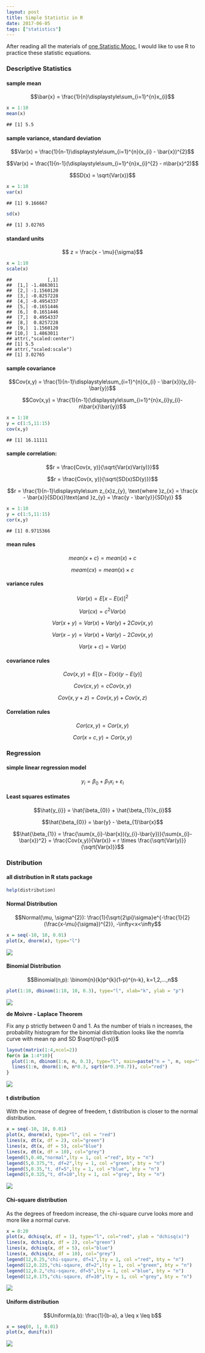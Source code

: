 ```yaml
---
layout: post
title: Simple Statistic in R
date: 2017-06-05
tags: ["statistics"]
---
```


After reading all the materials of [one Statistic Mooc](http://zjuwhw.github.io/2017/05/09/Stats_MOOC.html), I would like to use R to practice these statistic equations.

### Descriptive Statistics

#### sample mean

$$\bar{x} = \frac{1}{n}\displaystyle\sum_{i=1}^{n}x_{i}$$


```r
x = 1:10
mean(x)
```

```
## [1] 5.5
```

#### sample variance, standard deviation

$$Var(x) = \frac{1}{n-1}\displaystyle\sum_{i=1}^{n}(x_{i} - \bar{x})^{2}$$

$$Var(x) = \frac{1}{n-1}(\displaystyle\sum_{i=1}^{n}x_{i}^{2} - n\bar{x}^2)$$

$$SD(x) = \sqrt{Var(x)}$$


```r
x = 1:10
var(x)
```

```
## [1] 9.166667
```

```r
sd(x)
```

```
## [1] 3.02765
```

#### standard units

$$ z = \frac{x - \mu}{\sigma}$$


```r
x = 1:10
scale(x)
```

```
##             [,1]
##  [1,] -1.4863011
##  [2,] -1.1560120
##  [3,] -0.8257228
##  [4,] -0.4954337
##  [5,] -0.1651446
##  [6,]  0.1651446
##  [7,]  0.4954337
##  [8,]  0.8257228
##  [9,]  1.1560120
## [10,]  1.4863011
## attr(,"scaled:center")
## [1] 5.5
## attr(,"scaled:scale")
## [1] 3.02765
```

#### sample covariance

$$Cov(x,y) = \frac{1}{n-1}\displaystyle\sum_{i=1}^{n}(x_{i} - \bar{x})(y_{i}-\bar{y})$$

$$Cov(x,y) = \frac{1}{n-1}(\displaystyle\sum_{i=1}^{n}x_{i}y_{i}-n\bar{x}\bar{y})$$


```r
x = 1:10
y = c(1:5,11:15)
cov(x,y)
```

```
## [1] 16.11111
```

#### sample correlation:

$$r = \frac{Cov(x, y)}{\sqrt{Var(x)Var(y)}}$$

$$r = \frac{Cov(x, y)}{\sqrt{SD(x)SD(y)}}$$

$$r = \frac{1}{n-1}\displaystyle\sum z_{x}z_{y}, \text{where }z_{x} = \frac{x - \bar{x}}{SD(x)}\text{and }z_{y} = \frac{y - \bar{y}}{SD(y)} $$


```r
x = 1:10
y = c(1:5,11:15)
cor(x,y)
```

```
## [1] 0.9715366
```

#### mean rules

$$mean(x+c) = mean(x) + c$$

$$meam(cx) = mean(x) \times c$$

#### variance rules

$$Var(x) = E[x − E(x)]^{2}$$

$$Var(cx) = c^{2}Var(x)$$

$$Var(x + y) = Var(x) + Var(y) + 2Cov(x, y)$$

$$Var(x - y) = Var(x) + Var(y) - 2Cov(x, y)$$

$$Var(x + c) = Var(x)$$

#### covariance rules

$$Cov(x, y) = E[(x − E(x)(y − E(y)]$$

$$Cov(cx, y) = cCov(x, y)$$

$$Cov(x, y + z) = Cov(x, y) + Cov(x, z)$$

#### Correlation rules

$$Cor(cx, y) = Cor(x, y)$$

$$Cor(x + c, y) = Cor(x, y)$$

### Regression

#### simple linear regression model

$$y_{i} = \beta_{0} + \beta_{1}x_{i} + \varepsilon_{i}$$

#### Least squares estimates

$$\hat{y_{i}} = \hat{\beta_{0}} + \hat{\beta_{1}}x_{i}$$

$$\hat{\beta_{0}} = \bar{y} - \beta_{1}\bar{x}$$

$$\hat{\beta_{1}} = \frac{\sum(x_{i}-\bar{x})(y_{i}-\bar{y})}{\sum(x_{i}-\bar{x})^2} = \frac{Cov(x,y)}{Var(x)} = r \times \frac{\sqrt{Var(y)}}{\sqrt{Var(x)}}$$

### Distribution

#### all distribution in R stats package


```r
help(distribution)
```

#### Normal Distribution

$$Normal(\mu, \sigma^{2}): \frac{1}{\sqrt{2\pi}\sigma}e^{-\frac{1}{2}(\frac{x-\mu}{\sigma})^{2}}, -\infty<x<\infty$$


```r
x = seq(-10, 10, 0.01)
plot(x, dnorm(x), type="l")
```

![](/images/stat_files/unnamed-chunk-7-1.png)<!-- -->

#### Binomial Distribution

$$Binomial(n,p): \binom{n}{k}p^{k}(1-p)^{n-k}, k=1,2,...,n$$


```r
plot(1:10, dbinom(1:10, 10, 0.3), type="l", xlab="k", ylab = "p")
```

![](/images/stat_files/unnamed-chunk-8-1.png)<!-- -->


**de Moivre - Laplace Theorem**

Fix any p strictly between 0 and 1. As the number of trials n increases, the probability histogram for the binomial distribution looks like the nomrla curve with mean np and SD $\sqrt{np(1-p)}$


```r
layout(matrix(1:4,ncol=2))
for(n in 1:4*10){
  plot(1:n, dbinom(1:n, n, 0.3), type="l", main=paste("n = ", n, sep=""), xlab="k", ylab = "p")
  lines(1:n, dnorm(1:n, n*0.3, sqrt(n*0.3*0.7)), col="red")
}
```

![](/images/stat_files/unnamed-chunk-9-1.png)<!-- -->

#### t distribution

With the increase of degree of freedem, t distribution is closer to the normal distribution.


```r
x = seq(-10, 10, 0.01)
plot(x, dnorm(x), type="l", col = "red")
lines(x, dt(x, df = 2), col="green")
lines(x, dt(x, df = 5), col="blue")
lines(x, dt(x, df = 10), col="grey")
legend(5,0.40,"normal",lty = 1, col ="red", bty = "n")
legend(5,0.375,"t, df=2",lty = 1, col ="green", bty = "n")
legend(5,0.35,"t, df=5",lty = 1, col ="blue", bty = "n")
legend(5,0.325,"t, df=10",lty = 1, col ="grey", bty = "n")
```

![](/images/stat_files/unnamed-chunk-10-1.png)<!-- -->

#### Chi-square distribution

As the degrees of freedom increase, the chi-square curve looks more and more like a normal curve.


```r
x = 0:20
plot(x, dchisq(x, df = 1), type="l", col="red", ylab = "dchisq(x)")
lines(x, dchisq(x, df = 2), col="green")
lines(x, dchisq(x, df = 5), col="blue")
lines(x, dchisq(x, df = 10), col="grey")
legend(12,0.25,"chi-sqaure, df=1",lty = 1, col ="red", bty = "n")
legend(12,0.225,"chi-sqaure, df=2",lty = 1, col ="green", bty = "n")
legend(12,0.2,"chi-sqaure, df=5",lty = 1, col ="blue", bty = "n")
legend(12,0.175,"chi-sqaure, df=10",lty = 1, col ="grey", bty = "n")
```

![](/images/stat_files/unnamed-chunk-11-1.png)<!-- -->

#### Uniform distribution

$$Uniform(a,b): \frac{1}{b-a}, a \leq x \leq b$$


```r
x = seq(0, 1, 0.01)
plot(x, dunif(x))
```

![](/images/stat_files/unnamed-chunk-12-1.png)<!-- -->
